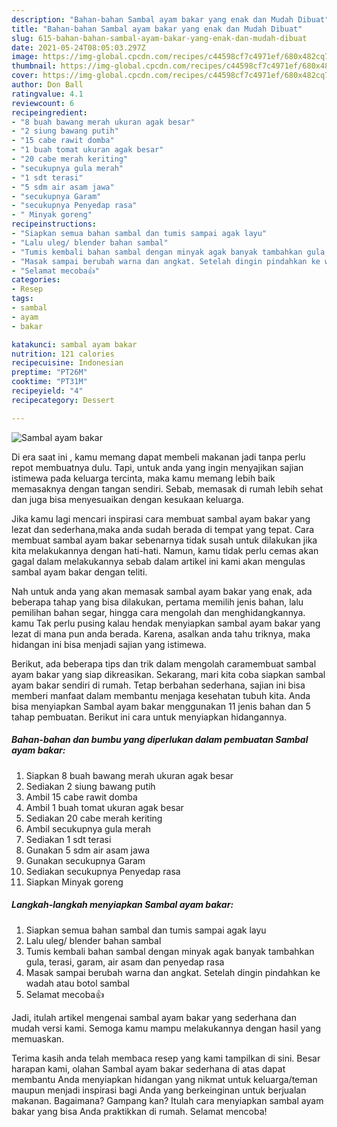 ```yaml
---
description: "Bahan-bahan Sambal ayam bakar yang enak dan Mudah Dibuat"
title: "Bahan-bahan Sambal ayam bakar yang enak dan Mudah Dibuat"
slug: 615-bahan-bahan-sambal-ayam-bakar-yang-enak-dan-mudah-dibuat
date: 2021-05-24T08:05:03.297Z
image: https://img-global.cpcdn.com/recipes/c44598cf7c4971ef/680x482cq70/sambal-ayam-bakar-foto-resep-utama.jpg
thumbnail: https://img-global.cpcdn.com/recipes/c44598cf7c4971ef/680x482cq70/sambal-ayam-bakar-foto-resep-utama.jpg
cover: https://img-global.cpcdn.com/recipes/c44598cf7c4971ef/680x482cq70/sambal-ayam-bakar-foto-resep-utama.jpg
author: Don Ball
ratingvalue: 4.1
reviewcount: 6
recipeingredient:
- "8 buah bawang merah ukuran agak besar"
- "2 siung bawang putih"
- "15 cabe rawit domba"
- "1 buah tomat ukuran agak besar"
- "20 cabe merah keriting"
- "secukupnya gula merah"
- "1 sdt terasi"
- "5 sdm air asam jawa"
- "secukupnya Garam"
- "secukupnya Penyedap rasa"
- " Minyak goreng"
recipeinstructions:
- "Siapkan semua bahan sambal dan tumis sampai agak layu"
- "Lalu uleg/ blender bahan sambal"
- "Tumis kembali bahan sambal dengan minyak agak banyak tambahkan gula, terasi, garam, air asam dan penyedap rasa"
- "Masak sampai berubah warna dan angkat. Setelah dingin pindahkan ke wadah atau botol sambal"
- "Selamat mecoba👍"
categories:
- Resep
tags:
- sambal
- ayam
- bakar

katakunci: sambal ayam bakar 
nutrition: 121 calories
recipecuisine: Indonesian
preptime: "PT26M"
cooktime: "PT31M"
recipeyield: "4"
recipecategory: Dessert

---
```



![Sambal ayam bakar](https://img-global.cpcdn.com/recipes/c44598cf7c4971ef/680x482cq70/sambal-ayam-bakar-foto-resep-utama.jpg)

Di era  saat ini , kamu memang dapat membeli makanan jadi tanpa perlu repot membuatnya dulu. Tapi, untuk anda yang ingin menyajikan sajian istimewa pada keluarga tercinta, maka kamu memang lebih baik memasaknya dengan tangan sendiri. Sebab, memasak di rumah lebih sehat dan juga bisa menyesuaikan dengan kesukaan keluarga.

Jika kamu lagi mencari inspirasi cara membuat sambal ayam bakar yang lezat dan sederhana,maka anda sudah berada di tempat yang tepat. Cara membuat sambal ayam bakar  sebenarnya tidak susah untuk dilakukan jika kita melakukannya dengan hati-hati. Namun, kamu tidak perlu cemas akan gagal dalam melakukannya 
sebab dalam artikel ini kami akan mengulas sambal ayam bakar dengan teliti.  



Nah untuk anda yang akan memasak sambal ayam bakar yang enak, ada beberapa tahap yang bisa dilakukan, pertama memilih jenis bahan, lalu pemilihan bahan segar, hingga cara mengolah dan menghidangkannya. kamu Tak perlu pusing kalau hendak menyiapkan sambal ayam bakar yang lezat di mana pun anda berada. Karena, asalkan anda  tahu triknya, maka hidangan ini bisa menjadi sajian yang istimewa.

Berikut, ada beberapa tips dan trik dalam mengolah caramembuat sambal ayam bakar yang siap dikreasikan. Sekarang, mari kita coba siapkan sambal ayam bakar sendiri di rumah. Tetap berbahan sederhana, sajian ini bisa memberi manfaat dalam membantu menjaga kesehatan tubuh kita. Anda bisa menyiapkan Sambal ayam bakar menggunakan 11 jenis bahan dan 5 tahap pembuatan. Berikut ini cara untuk menyiapkan hidangannya.

<!--inarticleads1-->

##### Bahan-bahan dan bumbu yang diperlukan dalam pembuatan Sambal ayam bakar:

1. Siapkan 8 buah bawang merah ukuran agak besar
1. Sediakan 2 siung bawang putih
1. Ambil 15 cabe rawit domba
1. Ambil 1 buah tomat ukuran agak besar
1. Sediakan 20 cabe merah keriting
1. Ambil secukupnya gula merah
1. Sediakan 1 sdt terasi
1. Gunakan 5 sdm air asam jawa
1. Gunakan secukupnya Garam
1. Sediakan secukupnya Penyedap rasa
1. Siapkan  Minyak goreng




<!--inarticleads2-->

##### Langkah-langkah menyiapkan Sambal ayam bakar:

1. Siapkan semua bahan sambal dan tumis sampai agak layu
1. Lalu uleg/ blender bahan sambal
1. Tumis kembali bahan sambal dengan minyak agak banyak tambahkan gula, terasi, garam, air asam dan penyedap rasa
1. Masak sampai berubah warna dan angkat. Setelah dingin pindahkan ke wadah atau botol sambal
1. Selamat mecoba👍




Jadi, itulah artikel mengenai  sambal ayam bakar  yang sederhana dan mudah versi kami. Semoga kamu mampu melakukannya dengan hasil yang memuaskan. 

Terima kasih anda telah membaca resep yang kami tampilkan di sini. Besar harapan kami, olahan  Sambal ayam bakar sederhana di atas dapat membantu Anda menyiapkan hidangan yang nikmat untuk keluarga/teman maupun menjadi inspirasi bagi Anda yang berkeinginan untuk berjualan makanan. Bagaimana? Gampang kan? Itulah cara menyiapkan sambal ayam bakar yang bisa Anda praktikkan di rumah. Selamat mencoba!

